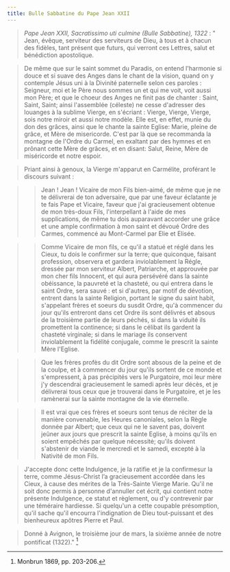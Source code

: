 ```yaml
---
title: Bulle Sabbatine du Pape Jean XXII
---
```




> *Pape Jean XXII, Sacratissimo uti culmine (Bulle Sabbatine), 1322* : " Jean, évêque, serviteur des serviteurs de Dieu, à tous et à chacun des fidèles, tant présent que futurs, qui verront ces Lettres, salut et bénédiction apostolique.

> De même que sur le saint sommet du Paradis, on entend l'harmonie si douce et si suave des Anges dans le chant de la vision, quand on y contemple Jésus uni à la Divinité paternelle selon ces paroles : Seigneur, moi et le Père nous sommes un et qui me voit, voit aussi mon Père; et que le choeur des Anges ne finit pas de chanter : Saint, Saint, Saint; ainsi l'assemblée (céleste) ne cesse d'adresser des louanges à la sublime Vierge, en s'écriant : Vierge, Vierge, Vierge, sois notre miroir et aussi notre modèle. Elle est, en effet, munie du don des grâces, ainsi que le chante la sainte Eglise: Marie, pleine de grâce, et Mère de misericorde. C'est par là que se recommanda la montagne de l'Ordre du Carmel, en exaltant par des hymnes et en prônant cette Mère de grâces, et en disant: Salut, Reine, Mère de miséricorde et notre espoir.

> Priant ainsi à genoux, la Vierge m'apparut en Carmélite, proférant le discours suivant :

>> Jean ! Jean ! Vicaire de mon Fils bien-aimé, de même que je ne te délivrerai de ton adversaire, que par une faveur éclatante je te fais Pape et Vicaire, faveur que j'ai gracieusement obtenue de mon très-doux Fils, l'interpellant à l'aide de mes supplications, de même tu dois auparavant accorder une grâce et une ample confirmation à mon saint et dévoué Ordre des Carmes, commencé au Mont-Carmel par Elie et Elisée.

>> Comme Vicaire de mon fils, ce qu'il a statué et réglé dans les Cieux, tu dois le confirmer sur la terre; que quiconque, faisant profession, observera et gardera inviolablement la Régle, dressée par mon serviteur Albert, Patriarche, et approuvée par mon cher fils Innocent, et qui aura persévéré dans la sainte obéissance, la pauvreté et la chasteté, ou qui entrera dans le saint Ordre, sera sauvé : et si d'autres, par motif de dévotion, entrent dans la sainte Religion, portant le signe du saint habit, s'appelant frères et soeurs du susdit Ordre, qu'à commencer du jour qu'ils entreront dans cet Ordre ils sont délivrés et absous de la troisième partie de leurs péchés, si dans la viduité ils promettent la continence; si dans le célibat ils gardent la chasteté virginale; si dans le mariage ils conservent inviolablement la fidélité conjugale, comme le prescrit la sainte Mère l'Eglise. 

>> Que les frères profès du dit Ordre sont absous de la peine et de la coulpe, et à commencer du jour qu'ils sortent de ce monde et s'empressent, à pas précipités vers le Purgatoire, moi leur mère j'y descendrai gracieusement le samedi après leur décès, et je délivrerai tous ceux que je trouverai dans le Purgatoire, et je les ramènerai sur la sainte montagne de la vie éternelle.

>> Il est vrai que ces frères et soeurs sont tenus de réciter de la manière convenable, les Heures canoniales, selon la Règle donnée par Albert; que ceux qui ne le savent pas, doivent jeûner aux jours que prescrit la sainte Eglise, à moins qu'ils en soient empêchés par quelque nécessitė; qu'ils doivent s'abstenir de viande le mercredi et le samedi, excepté à la Nativité de mon Fils. 

> J'accepte donc cette Indulgence, je la ratifie et je la confirmesur la terre, comme Jésus-Christ l’a gracieusement accordée dans les Cieux, à cause des mérites de la Très-Sainte Vierge Marie. Qu'il ne soit donc permis à personne d'annuller cet écrit, qui contient notre présente Indulgence, ce statut et règlement, ou d'y contrevenir par une téméraire hardiesse. Si quelqu'un a cette coupable présomption, qu'il sache qu'il encourra l'indignation de Dieu tout-puissant et des bienheureux apôtres Pierre et Paul. 

> Donné à Avignon, le troisième jour de mars, la sixième année de notre pontificat (1322)." [^1]

[^1]: Monbrun 1869, pp. 203-206.


